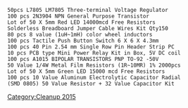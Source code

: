    50pcs L7805 LM7805 Three-terminal Voltage Regulator
    100 pcs 2N3904 NPN General Purpose Transistor
    Lot of 50 X 5mm Red LED 14000mcd Free Resistors
    Solderless Breadboard Jumper Cable Wires Kit Qty150
    80 pcs 8 value (1uH~1mH) color wheel inductors
    100 pcs Tactile Push Button Switch 6 X 6 X 4.3mm
    100 pcs 40 Pin 2.54 mm Single Row Pin Header Strip PC
    10 pcs PCB type Mini Power Relay Kit in Box, 5V DC coil
    100 pcs A1015 BIPOLAR TRANSISTORS PNP TO-92 -50V
    50 Value 1/4W Metal Film Resistors (1R~10MR) 1% 2000pcs
    Lot of 50 X 5mm Green LED 15000 mcd Free Resistors
    100 pcs 10 Value Aluminum Electrolytic Capacitor Radial
    (SMD 0805) 50 Value Resistor + 32 Value Capacitor Kit

[Category:Cleanup 2015](Category:Cleanup_2015 "wikilink")